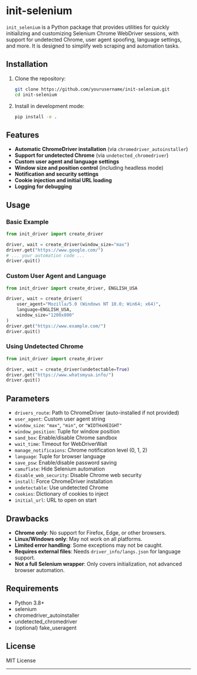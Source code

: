 # init-selenium

`init_selenium` is a Python package that provides utilities for quickly initializing and customizing Selenium Chrome WebDriver sessions, with support for undetected Chrome, user agent spoofing, language settings, and more. It is designed to simplify web scraping and automation tasks.

## Installation

1. Clone the repository:
   ```bash
   git clone https://github.com/yourusername/init-selenium.git
   cd init-selenium
   ```

2. Install in development mode:
   ```bash
   pip install -e .
   ```

## Features

- **Automatic ChromeDriver installation** (via `chromedriver_autoinstaller`)
- **Support for undetected Chrome** (via `undetected_chromedriver`)
- **Custom user agent and language settings**
- **Window size and position control** (including headless mode)
- **Notification and security settings**
- **Cookie injection and initial URL loading**
- **Logging for debugging**

## Usage

### Basic Example

```python
from init_driver import create_driver

driver, wait = create_driver(window_size="max")
driver.get("https://www.google.com/")
# ... your automation code ...
driver.quit()
```

### Custom User Agent and Language

```python
from init_driver import create_driver, ENGLISH_USA

driver, wait = create_driver(
    user_agent="Mozilla/5.0 (Windows NT 10.0; Win64; x64)",
    language=ENGLISH_USA,
    window_size="1200x800"
)
driver.get("https://www.example.com/")
driver.quit()
```

### Using Undetected Chrome

```python
from init_driver import create_driver

driver, wait = create_driver(undetectable=True)
driver.get("https://www.whatsmyua.info/")
driver.quit()
```

## Parameters

- `drivers_route`: Path to ChromeDriver (auto-installed if not provided)
- `user_agent`: Custom user agent string
- `window_size`: `"max"`, `"min"`, or `"WIDTHxHEIGHT"`
- `window_position`: Tuple for window position
- `sand_box`: Enable/disable Chrome sandbox
- `wait_time`: Timeout for WebDriverWait
- `manage_notificaions`: Chrome notification level (0, 1, 2)
- `language`: Tuple for browser language
- `save_psw`: Enable/disable password saving
- `camuflate`: Hide Selenium automation
- `disable_web_security`: Disable Chrome web security
- `install`: Force ChromeDriver installation
- `undetectable`: Use undetected Chrome
- `cookies`: Dictionary of cookies to inject
- `initial_url`: URL to open on start

## Drawbacks

- **Chrome only**: No support for Firefox, Edge, or other browsers.
- **Linux/Windows only**: May not work on all platforms.
- **Limited error handling**: Some exceptions may not be caught.
- **Requires external files**: Needs `driver_info/langs.json` for language support.
- **Not a full Selenium wrapper**: Only covers initialization, not advanced browser automation.

## Requirements

- Python 3.8+
- selenium
- chromedriver_autoinstaller
- undetected_chromedriver
- (optional) fake_useragent

## License

MIT License

---

